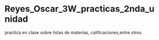# Reyes_Oscar_3W_practicas_2nda_unidad
practica en clase sobre listas de materias, calificaciones,entre otros
